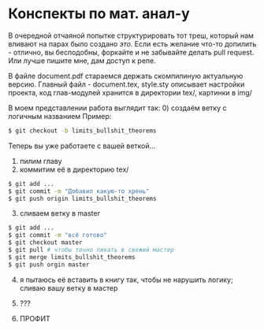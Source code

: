 Конспекты по мат. анал-у
=========

В очередной отчаяной попытке структурировать тот треш, который нам вливают на парах было создано *это*.
Если есть желание что-то допилить - отлично, вы бесподобны, форкайте и не забывайте делать pull request. Или лучше пишите мне, дам доступ к репе.

В файле document.pdf стараемся держать скомпилиную актуальную версию. 
Главный файл - document.tex, style.sty описывает настройки проекта, код глав-модулей хранится в директории tex/, картинки в img/

В моем представлении работа выглядит так:
0) создаём ветку с логичным названием
Пример:
```bash
$ git checkout -b limits_bullshit_theorems
```
Теперь вы уже работаете с вашей веткой...
1) пилим главу
2) коммитим её в директорию tex/
```bash
$ git add ...
$ git commit -m "Добавил какую-то хрень"
$ git push origin limits_bullshit_theorems
```
3) сливаем ветку в master
```bash
$ git add ...
$ git commit -m "всё готово"
$ git checkout master
$ git pull # чтобы точно пихать в свежий мастер
$ git merge limits_bullshit_theorems
$ git push orgin master
```
4) я пытаюсь её вставить в книгу так, чтобы не нарушить логику; сливаю вашу ветку в мастер

5) ???

6) ПРОФИТ
